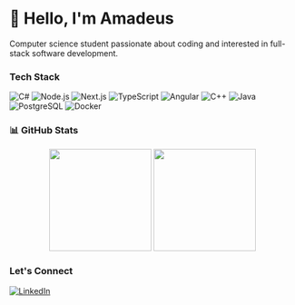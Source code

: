 # 👋 Hello, I'm Amadeus

Computer science student passionate about coding and interested in full-stack software development.

### Tech Stack

![C#](https://img.shields.io/badge/C%23-239120?style=for-the-badge&logo=.net&logoColor=white)
![Node.js](https://img.shields.io/badge/Node.js-43853D?style=for-the-badge&logo=node.js&logoColor=white)
![Next.js](https://img.shields.io/badge/Next.js-000000?style=for-the-badge&logo=nextdotjs&logoColor=white)
![TypeScript](https://img.shields.io/badge/TypeScript-007ACC?style=for-the-badge&logo=typescript&logoColor=white)
![Angular](https://img.shields.io/badge/Angular-DD0031?style=for-the-badge&logo=angular&logoColor=white)
![C++](https://img.shields.io/badge/C++-004482?style=for-the-badge&logo=cplusplus&logoColor=white)
![Java](https://img.shields.io/badge/Java-ED8B00?style=for-the-badge&logo=openjdk&logoColor=white)
![PostgreSQL](https://img.shields.io/badge/PostgreSQL-316192?style=for-the-badge&logo=postgresql&logoColor=white)
![Docker](https://img.shields.io/badge/Docker-2496ED?style=for-the-badge&logo=docker&logoColor=white)

### 📊 GitHub Stats

<p align="center">
  <img height="180em" src="https://github-readme-stats.vercel.app/api?username=u22526162&show_icons=true&theme=tokyonight&hide_border=true" />
  <img height="180em" src="https://github-readme-streak-stats.herokuapp.com/?user=u22526162&theme=tokyonight&hide_border=true" />
</p>

### Let's Connect
[![LinkedIn](https://img.shields.io/badge/LinkedIn-0A66C2?style=for-the-badge&logo=linkedin&logoColor=white)](https://www.linkedin.com/in/amadeus-fidos-b22512356/)
